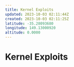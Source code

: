```yaml
---
title: Kernel Exploits
updated: 2023-10-03 02:11:44Z
created: 2023-10-03 02:11:25Z
latitude: -35.28093680
longitude: 149.13000920
altitude: 0.0000
---
```


# Kernel Exploits